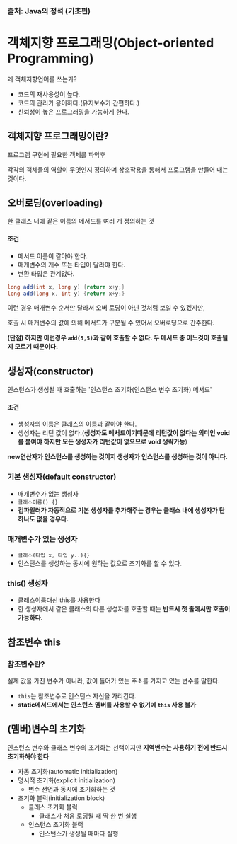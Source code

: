 ### 출처: Java의 정석 (기초편)

# 객체지향 프로그래밍(Object-oriented Programming)

왜 객체지향언어를 쓰는가?
  
- 코드의 재사용성이 높다.
- 코드의 관리가 용이하다.(유지보수가 간편하다.)
- 신뢰성이 높은 프로그래밍을 가능하게 한다.

## 객체지향 프로그래밍이란?

프로그램 구현에 필요한 객체를 파악후 

각각의 객체들의 역할이 무엇인지 정의하며 상호작용을 통해서 프로그램을 만들어 내는 것이다.

## 오버로딩(overloading)

한 클래스 내에 같은 이름의 메서드를 여러 개 정의하는 것

#### 조건
- 메서드 이름이 같아야 한다.
- 매개변수의 개수 또는 타입이 달라야 한다.
- 변환 타입은 관계없다.

```java
long add(int x, long y) {return x+y;}
long add(long x, int y) {return x+y;}
```

이런 경우 매개변수 순서만 달라서 오버 로딩이 아닌 것처럼 보일 수 있겠지만, 

호출 시 매개변수의 값에 의해 메서드가 구분될 수 있어서 오버로딩으로 간주한다.

**(단점) 하지만 이런경우 `add(5,5)`과 같이 호출할 수 없다. 두 메서드 중 어느것이 호출될지 모르기 때문이다.** 

## 생성자(constructor)

인스턴스가 생성될 때 호출하는 '인스턴스 초기화(인스턴스 변수 초기화) 메서드'

#### 조건

- 생성자의 이름은 클래스의 이름과 같아야 한다.
- 생성자는 리턴 값이 없다.(**생성자도 메서드이기때문에 리턴값이 없다는 의미인 void를 붙여야 하지만 모든 생성자가 리턴값이 없으므로 void 생략가능**)

**new연산자가 인스턴스를 생성하는 것이지 생성자가 인스턴스를 생성하는 것이 아니다.**

### 기본 생성자(default constructor)

- 매개변수가 없는 생성자
- `클래스이름() {}`
- **컴파일러가 자동적으로 기본 생성자를 추가해주는 경우는 클래스 내에 생성자가 단 하나도 없을 경우다.**

### 매개변수가 있는 생성자

- `클래스(타입 x, 타입 y..){}`
- 인스턴스를 생성하는 동시에 원하는 값으로 초기화를 할 수 있다.

### this() 생성자

- 클래스이름대신 this를 사용한다
- 한 생성자에서 같은 클래스의 다른 생성자를 호출할 때는 **반드시 첫 줄에서만 호출이 가능하다**.

## 참조변수 this

### 참조변수란?

실제 값을 가진 변수가 아니라, 값이 들어가 있는 주소를 가지고 있는 변수를 말한다.

- `this`는 참조변수로 인스턴스 자신을 가리킨다.
- **static메서드에서는 인스턴스 멤버를 사용할 수 없기에 `this` 사용 불가**

## (멤버)변수의 초기화

인스턴스 변수와 클래스 변수의 초기화는 선택이지만 **지역변수는 사용하기 전에 반드시 초기화해야 한다**

- 자동 초기화(automatic initialization)
- 명시적 초기화(explicit initialization)
  - 변수 선언과 동시에 초기화하는 것
- 초기화 블럭(initialization block)
  - 클래스 초기화 블럭
    - 클래스가 처음 로딩될 때 딱 한 번 실행
  - 인스턴스 초기화 블럭
    - 인스턴스가 생성될 때마다 실행
